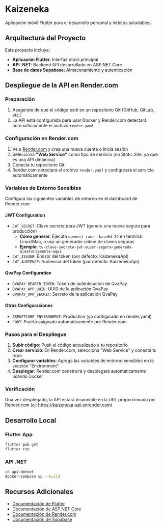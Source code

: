 # Kaizeneka

Aplicación móvil Flutter para el desarrollo personal y hábitos saludables.

## Arquitectura del Proyecto

Este proyecto incluye:
- **Aplicación Flutter**: Interfaz móvil principal
- **API .NET**: Backend API desarrollado en ASP.NET Core
- **Base de datos Supabase**: Almacenamiento y autenticación

## Despliegue de la API en Render.com

### Preparación
1. Asegúrate de que el código esté en un repositorio Git (GitHub, GitLab, etc.)
2. La API está configurada para usar Docker y Render.com detectará automáticamente el archivo `render.yaml`

### Configuración en Render.com
1. Ve a [Render.com](https://render.com) y crea una nueva cuenta o inicia sesión
2. Selecciona **"Web Service"** como tipo de servicio (no Static Site, ya que es una API dinámica)
3. Conecta tu repositorio Git
4. Render.com detectará el archivo `render.yaml` y configurará el servicio automáticamente

### Variables de Entorno Sensibles
Configura las siguientes variables de entorno en el dashboard de Render.com:

#### JWT Configuration
- `JWT_SECRET`: Clave secreta para JWT (genera una nueva segura para producción)
  - **Cómo generar**: Ejecuta `openssl rand -base64 32` en terminal Linux/Mac, o usa un generador online de claves seguras
  - **Ejemplo**: `tu-clave-secreta-jwt-super-segura-generada-aleatoriamente-aqui`
- `JWT_ISSUER`: Emisor del token (por defecto: KaizenekaApi)
- `JWT_AUDIENCE`: Audiencia del token (por defecto: KaizenekaApi)

#### QvaPay Configuration
- `QVAPAY_BEARER_TOKEN`: Token de autenticación de QvaPay
- `QVAPAY_APP_UUID`: UUID de la aplicación QvaPay
- `QVAPAY_APP_SECRET`: Secreto de la aplicación QvaPay

#### Otras Configuraciones
- `ASPNETCORE_ENVIRONMENT`: Production (ya configurado en render.yaml)
- `PORT`: Puerto asignado automáticamente por Render.com

### Pasos para el Despliegue
1. **Subir código**: Push el código actualizado a tu repositorio
2. **Crear servicio**: En Render.com, selecciona "Web Service" y conecta tu repo
3. **Configurar variables**: Agrega las variables de entorno sensibles en la sección "Environment"
4. **Desplegar**: Render.com construirá y desplegará automáticamente usando Docker

### Verificación
Una vez desplegado, la API estará disponible en la URL proporcionada por Render.com (ej: https://kaizeneka-api.onrender.com)

## Desarrollo Local

### Flutter App
```bash
flutter pub get
flutter run
```

### API .NET
```bash
cd api-dotnet
docker-compose up --build
```

## Recursos Adicionales

- [Documentación de Flutter](https://docs.flutter.dev/)
- [Documentación de ASP.NET Core](https://docs.microsoft.com/en-us/aspnet/core/)
- [Documentación de Render.com](https://docs.render.com/)
- [Documentación de Supabase](https://supabase.com/docs)

